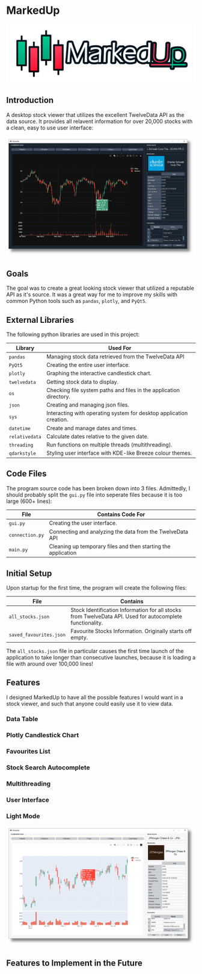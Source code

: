 # MarkedUp
![Alt text](MarkedUp_Logo.png)

## Introduction
A desktop stock viewer that utilizes the excellent TwelveData API as the data source. It provides all relavent information for over 20,000 stocks with a clean, easy to use user interface:

![Alt text](dark_mode.png)

## Goals
The goal was to create a great looking stock viewer that utilized a reputable API as it's source. It was a great way for me to improve my skills with common Python tools such as `pandas`, `plotly`, and `PyQt5`.

## External Libraries
The following python libraries are used in this project:

<div align="center">

| Library        | Used For                                                            |
| -------------- | ------------------------------------------------------------------- |
| `pandas`       | Managing stock data retrieved from the TwelveData API               |
| `PyQt5`        | Creating the entire user interface.                                 |
| `plotly`       | Graphing the interactive candlestick chart.                         |
| `twelvedata`   | Getting stock data to display.                                      |
| `os`           | Checking file system paths and files in the application directory.  |
| `json`         | Creating and managing json files.                                   |
| `sys`          | Interacting with operating system for desktop application creation. |
| `datetime`     | Create and manage dates and times.                                  |
| `relativedata` | Calculate dates relative to the given date.                         |
| `threading`    | Run functions on multiple threads (multithreading).                 |
| `qdarkstyle`   | Styling user interface with KDE-like Breeze colour themes.          |

</div>

## Code Files
The program source code has been broken down into 3 files. Admittedly, I should probably split the `gui.py` file into seperate files because it is too large (600+ lines):

<div align="center">

| File            | Contains Code For                                             |
| --------------- | ------------------------------------------------------------- |
| `gui.py`        | Creating the user interface.                                  |
| `connection.py` | Connecting and analyzing the data from the TwelveData API     |
| `main.py`       | Cleaning up temporary files and then starting the application |

</div>

## Initial Setup
Upon startup for the first time, the program will create the following files:

<div align="center">

| File                    | Contains                                                                                                  |
| ----------------------- | --------------------------------------------------------------------------------------------------------- |
| `all_stocks.json`       | Stock Identification Information for all stocks from TwelveData API. Used for autocomplete functionality. |
| `saved_favourites.json` | Favourite Stocks Information. Originally starts off empty.                                                |

</div>

The `all_stocks.json` file in particular causes the first time launch of the application to take longer than consecutive launches, because it is loading a file with around over 100,000 lines!

## Features
I designed MarkedUp to have all the possible features I would want in a stock viewer, and such that anyone could easily use it to view data.

### Data Table

### Plotly Candlestick Chart

### Favourites List

### Stock Search Autocomplete

### Multithreading

### User Interface

### Light Mode

![Alt text](light_mode.png)

## Features to Implement in the Future